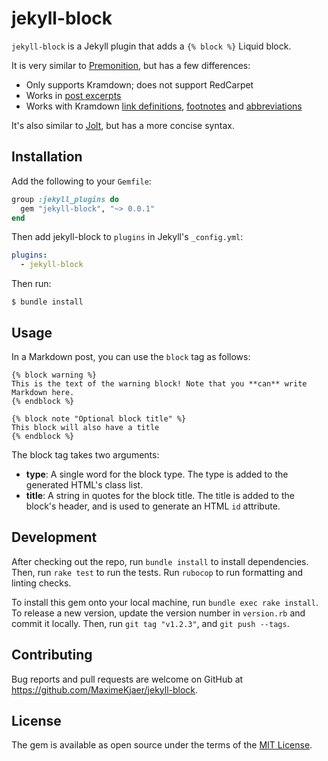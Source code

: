 # jekyll-block

`jekyll-block` is a Jekyll plugin that adds a `{% block %}` Liquid block.

It is very similar to [Premonition](https://github.com/lazee/premonition), but has a few differences:

- Only supports Kramdown; does not support RedCarpet
- Works in [post excerpts](https://jekyllrb.com/docs/posts/#post-excerpts)
- Works with Kramdown [link definitions](https://kramdown.gettalong.org/syntax.html#link-definitions), [footnotes](https://kramdown.gettalong.org/syntax.html#footnotes) and [abbreviations](https://kramdown.gettalong.org/syntax.html#abbreviations)

It's also similar to [Jolt](https://github.com/helpscout/jekyll-jolt), but has a more concise syntax.

## Installation

Add the following to your `Gemfile`:

```ruby
group :jekyll_plugins do
  gem "jekyll-block", "~> 0.0.1"
end
```

Then add jekyll-block to `plugins` in Jekyll's `_config.yml`:

```yml
plugins:
  - jekyll-block
```

Then run:

```console
$ bundle install
```

## Usage

In a Markdown post, you can use the `block` tag as follows:

```liquid
{% block warning %}
This is the text of the warning block! Note that you **can** write Markdown here.
{% endblock %}

{% block note "Optional block title" %}
This block will also have a title
{% endblock %}
```

The block tag takes two arguments:

- **type**: A single word for the block type. The type is added to the generated HTML's class list.
- **title**: A string in quotes for the block title. The title is added to the block's header, and is used to generate an HTML `id` attribute.

## Development

After checking out the repo, run `bundle install` to install dependencies. Then, run `rake test` to run the tests. Run `rubocop` to run formatting and linting checks.

To install this gem onto your local machine, run `bundle exec rake install`. To release a new version, update the version number in `version.rb` and commit it locally. Then, run `git tag "v1.2.3"`, and `git push --tags`.

## Contributing

Bug reports and pull requests are welcome on GitHub at https://github.com/MaximeKjaer/jekyll-block.

## License

The gem is available as open source under the terms of the [MIT License](https://opensource.org/licenses/MIT).
